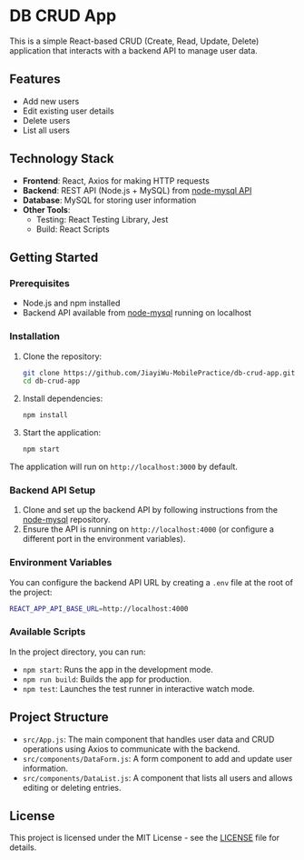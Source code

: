 
# DB CRUD App

This is a simple React-based CRUD (Create, Read, Update, Delete) application that interacts with a backend API to manage user data.

## Features

- Add new users
- Edit existing user details
- Delete users
- List all users

## Technology Stack

- **Frontend**: React, Axios for making HTTP requests
- **Backend**: REST API (Node.js + MySQL) from [node-mysql API](https://github.com/JiayiWu-MobilePractice/node-mysql.git)
- **Database**: MySQL for storing user information
- **Other Tools**:
  - Testing: React Testing Library, Jest
  - Build: React Scripts

## Getting Started

### Prerequisites

- Node.js and npm installed
- Backend API available from [node-mysql](https://github.com/JiayiWu-MobilePractice/node-mysql.git) running on localhost

### Installation

1. Clone the repository:
   ```bash
   git clone https://github.com/JiayiWu-MobilePractice/db-crud-app.git
   cd db-crud-app
   ```

2. Install dependencies:
   ```bash
   npm install
   ```

3. Start the application:
   ```bash
   npm start
   ```

The application will run on `http://localhost:3000` by default.

### Backend API Setup

1. Clone and set up the backend API by following instructions from the [node-mysql](https://github.com/wjy8023tvxq/node-mysql.git) repository.
2. Ensure the API is running on `http://localhost:4000` (or configure a different port in the environment variables).

### Environment Variables

You can configure the backend API URL by creating a `.env` file at the root of the project:

```bash
REACT_APP_API_BASE_URL=http://localhost:4000
```

### Available Scripts

In the project directory, you can run:

- `npm start`: Runs the app in the development mode.
- `npm run build`: Builds the app for production.
- `npm test`: Launches the test runner in interactive watch mode.

## Project Structure

- `src/App.js`: The main component that handles user data and CRUD operations using Axios to communicate with the backend.
- `src/components/DataForm.js`: A form component to add and update user information.
- `src/components/DataList.js`: A component that lists all users and allows editing or deleting entries.

## License

This project is licensed under the MIT License - see the [LICENSE](LICENSE) file for details.
